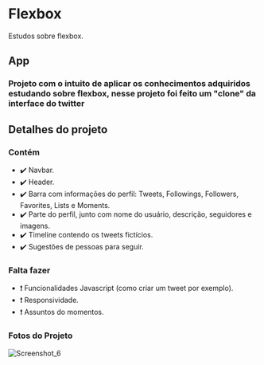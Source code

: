 # Flexbox
Estudos sobre flexbox.

## App
### Projeto com o intuito de aplicar os conhecimentos adquiridos estudando sobre flexbox, nesse projeto foi feito um "clone" da interface do twitter

## Detalhes do projeto
### Contém
- ✔️ Navbar.
- ✔️ Header.
- ✔️ Barra com informações do perfil: Tweets, Followings, Followers, Favorites, Lists e Moments. 
- ✔️ Parte do perfil, junto com nome do usuário, descrição, seguidores e imagens.
- ✔️ Timeline contendo os tweets fictícios.
- ✔️ Sugestões de pessoas para seguir.

### Falta fazer
-  ❗ Funcionalidades Javascript (como criar um tweet por exemplo).
-  ❗ Responsividade.
-  ❗ Assuntos do momentos.

### Fotos do Projeto
![Screenshot_6](https://user-images.githubusercontent.com/66082393/174418795-70d535d5-87c9-404a-8288-eeaf4524a9eb.png)
